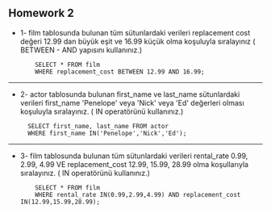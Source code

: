 ## Homework 2

- 1- film tablosunda bulunan tüm sütunlardaki verileri replacement cost değeri 12.99 dan büyük eşit ve 16.99 küçük olma koşuluyla sıralayınız ( BETWEEN - AND yapısını kullanınız.)

          SELECT * FROM film
          WHERE replacement_cost BETWEEN 12.99 AND 16.99;
          
------------------------------------------------------
- 2- actor tablosunda bulunan first_name ve last_name sütunlardaki verileri first_name 'Penelope' veya 'Nick' veya 'Ed' değerleri olması koşuluyla sıralayınız. ( IN operatörünü kullanınız.)

        SELECT first_name, last_name FROM actor
        WHERE first_name IN('Penelope','Nick','Ed');
          
-------------------------------------------------------
- 3- film tablosunda bulunan tüm sütunlardaki verileri rental_rate 0.99, 2.99, 4.99 VE replacement_cost 12.99, 15.99, 28.99 olma koşullarıyla sıralayınız. ( IN operatörünü kullanınız.)

          SELECT * FROM film
          WHERE rental_rate IN(0.99,2.99,4.99) AND replacement_cost IN(12.99,15.99,28.99);
